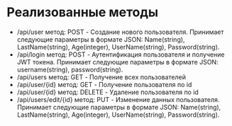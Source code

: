 # Реализованные методы
- /api/user метод: POST - Создание нового пользователя. Принимает следующие параметры в формате JSON: Name(string), LastName(string), Age(integer), UserName(string), Password(string).
- /api/login метод: POST - Аутентификация пользователя и получение JWT токена. Принимает следующие параметры в формате JSON: username(string), password(string).
- /api/users метод: GET - Получение всех пользователей
- /api/user/{id} метод: GET - Получение пользователя по id
- /api/user/{id} метод: DELETE - Удаление пользователя по id
- /api/users/edit/{id} метод: PUT - Изменение данных пользователя. Принимает следующие параметры в формате JSON: Name(string), LastName(string), Age(integer), UserName(string), Password(string).